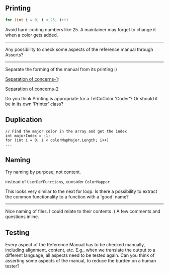 
## Printing

```c
for (int i = 0; i < 25; i++)
```
Avoid hard-coding numbers like 25. A maintainer may forget to change it when a color gets added.

---
Any possibility to check some aspects of the reference manual through Asserts?

---
Separate the forming of the manual from its printing :)

[Separation of concerns-1](https://github.com/clean-code-craft-tcq-2/well-named-in-py-SanjaySaatyaki/pull/1/files#diff-d1f84ac1f330f233a01340afdac4eaa9c67c5eb90498557a3935a855f70361fc): 

[Separation of concerns-2](https://github.com/clean-code-craft-tcq-2/well-named-in-c-Nivedhithya-Sundarasamy/pull/1/files#diff-5bfba68bcb5b26e165cf995cbfde5a44efb838b90a245995729748884df4d8ff)

Do you think Printing is appropriate for a TelCoColor 'Coder'? Or should it be in its own 'Printer' class?

## Duplication

```
// Find the major color in the array and get the index
int majorIndex = -1;
for (int i = 0; i < colorMapMajor.Length; i++)
...
```

## Naming

Try naming by purpose, not content.

instead of `UserDefFunctions`, consider `ColorMapper`

This looks very similar to the next for loop. Is there a possibility to extract the common functionality to a function with a 'good' name?

---
Nice naming of files. I could relate to their contents :)
A few comments and questions inline.

 ## Testing

Every aspect of the Reference Manual has to be checked manually, including alignment, content, etc.
E.g., when we translate the output to a different language, all aspects need to be tested again.
Can you think of asserting some aspects of the manual, to reduce the burden on a human tester?
